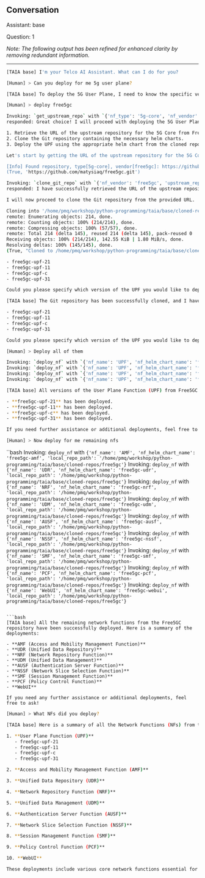 ## Conversation

Assistant: base

Question: 1

*Note: The following output has been refined for enhanced clarity by removing redundant information.*

---

```bash
[TAIA base] I'm your Telco AI Assistant. What can I do for you?
```

```bash
[Human] > Can you deploy for me 5g user plane?
```

```bash
[TAIA base] To deploy the 5G User Plane, I need to know the specific vendor for the Network Function (NF). The available vendors are OAI, Nokia, and Free5GC. Could you please specify which vendor's User Plane Function (UPF) you would like to deploy?
```

```bash
[Human] > deploy free5gc
```

```bash
Invoking: `get_upstream_repo` with `{'nf_type': '5g-core', 'nf_vendor': 'free5gc'}`
responded: Great choice! I will proceed with deploying the 5G User Plane Function (UPF) from Free5GC. Here are the steps I will follow:

1. Retrieve the URL of the upstream repository for the 5G Core from Free5GC.
2. Clone the Git repository containing the necessary helm charts.
3. Deploy the UPF using the appropriate helm chart from the cloned repository.

Let's start by getting the URL of the upstream repository for the 5G Core from Free5GC.

[Info] Found repository, type[5g-core], vendor[free5gc]: https://github.com/matysiaq/free5gc.git
(True, 'https://github.com/matysiaq/free5gc.git')
```

```bash
Invoking: `clone_git_repo` with `{'nf_vendor': 'free5gc', 'upstream_repo': 'https://github.com/matysiaq/free5gc.git'}`
responded: I have successfully retrieved the URL of the upstream repository for the 5G Core from Free5GC. The next step is to clone this repository.

I will now proceed to clone the Git repository from the provided URL.

Cloning into '/home/pmq/workshop/python-programming/taia/base/cloned-repos/free5gc'...
remote: Enumerating objects: 214, done.
remote: Counting objects: 100% (214/214), done.
remote: Compressing objects: 100% (57/57), done.
remote: Total 214 (delta 145), reused 214 (delta 145), pack-reused 0
Receiving objects: 100% (214/214), 142.55 KiB | 1.80 MiB/s, done.
Resolving deltas: 100% (145/145), done.
(True, "Cloned to /home/pmq/workshop/python-programming/taia/base/cloned-repos/free5gc. Found possible NF helm charts: ['free5gc-upf-21', 'free5gc-amf', '.git', 'free5gc-udr', 'free5gc-nrf', 'free5gc-udm', 'free5gc-ausf', 'free5gc-upf-11', 'free5gc-upf-c', 'free5gc-nssf', 'free5gc-upf-31', 'free5gc-smf', 'free5gc-pcf', 'free5gc-webui']")The Git repository has been successfully cloned, and I have located the helm charts for various network functions. For the User Plane Function (UPF), there are multiple versions available. Here are the options:

- free5gc-upf-21
- free5gc-upf-11
- free5gc-upf-c
- free5gc-upf-31

Could you please specify which version of the UPF you would like to deploy?
```

```bash
[TAIA base] The Git repository has been successfully cloned, and I have located the helm charts for various network functions. For the User Plane Function (UPF), there are multiple versions available. Here are the options:

- free5gc-upf-21
- free5gc-upf-11
- free5gc-upf-c
- free5gc-upf-31

Could you please specify which version of the UPF you would like to deploy?
```

```bash
[Human] > Deploy all of them
```

```bash
Invoking: `deploy_nf` with `{'nf_name': 'UPF', 'nf_helm_chart_name': 'free5gc-upf-21', 'local_repo_path': '/home/pmq/workshop/python-programming/taia/base/cloned-repos/free5gc'}`
Invoking: `deploy_nf` with `{'nf_name': 'UPF', 'nf_helm_chart_name': 'free5gc-upf-11', 'local_repo_path': '/home/pmq/workshop/python-programming/taia/base/cloned-repos/free5gc'}`
Invoking: `deploy_nf` with `{'nf_name': 'UPF', 'nf_helm_chart_name': 'free5gc-upf-c', 'local_repo_path': '/home/pmq/workshop/python-programming/taia/base/cloned-repos/free5gc'}`
Invoking: `deploy_nf` with `{'nf_name': 'UPF', 'nf_helm_chart_name': 'free5gc-upf-31', 'local_repo_path': '/home/pmq/workshop/python-programming/taia/base/cloned-repos/free5gc'}`
```

```bash
[TAIA base] All versions of the User Plane Function (UPF) from Free5GC have been successfully deployed. Here are the details:

- **free5gc-upf-21** has been deployed.
- **free5gc-upf-11** has been deployed.
- **free5gc-upf-c** has been deployed.
- **free5gc-upf-31** has been deployed.

If you need further assistance or additional deployments, feel free to ask!
```

```bash
[Human] > Now deploy for me remaining nfs
```

``bash
Invoking: `deploy_nf` with `{'nf_name': 'AMF', 'nf_helm_chart_name': 'free5gc-amf', 'local_repo_path': '/home/pmq/workshop/python-programming/taia/base/cloned-repos/free5gc'}`
Invoking: `deploy_nf` with `{'nf_name': 'UDR', 'nf_helm_chart_name': 'free5gc-udr', 'local_repo_path': '/home/pmq/workshop/python-programming/taia/base/cloned-repos/free5gc'}`
Invoking: `deploy_nf` with `{'nf_name': 'NRF', 'nf_helm_chart_name': 'free5gc-nrf', 'local_repo_path': '/home/pmq/workshop/python-programming/taia/base/cloned-repos/free5gc'}`
Invoking: `deploy_nf` with `{'nf_name': 'UDM', 'nf_helm_chart_name': 'free5gc-udm', 'local_repo_path': '/home/pmq/workshop/python-programming/taia/base/cloned-repos/free5gc'}`
Invoking: `deploy_nf` with `{'nf_name': 'AUSF', 'nf_helm_chart_name': 'free5gc-ausf', 'local_repo_path': '/home/pmq/workshop/python-programming/taia/base/cloned-repos/free5gc'}`
Invoking: `deploy_nf` with `{'nf_name': 'NSSF', 'nf_helm_chart_name': 'free5gc-nssf', 'local_repo_path': '/home/pmq/workshop/python-programming/taia/base/cloned-repos/free5gc'}`
Invoking: `deploy_nf` with `{'nf_name': 'SMF', 'nf_helm_chart_name': 'free5gc-smf', 'local_repo_path': '/home/pmq/workshop/python-programming/taia/base/cloned-repos/free5gc'}`
Invoking: `deploy_nf` with `{'nf_name': 'PCF', 'nf_helm_chart_name': 'free5gc-pcf', 'local_repo_path': '/home/pmq/workshop/python-programming/taia/base/cloned-repos/free5gc'}`
Invoking: `deploy_nf` with `{'nf_name': 'WebUI', 'nf_helm_chart_name': 'free5gc-webui', 'local_repo_path': '/home/pmq/workshop/python-programming/taia/base/cloned-repos/free5gc'}`
```

```bash
[TAIA base] All the remaining network functions from the Free5GC repository have been successfully deployed. Here is a summary of the deployments:

- **AMF (Access and Mobility Management Function)**
- **UDR (Unified Data Repository)**
- **NRF (Network Repository Function)**
- **UDM (Unified Data Management)**
- **AUSF (Authentication Server Function)**
- **NSSF (Network Slice Selection Function)**
- **SMF (Session Management Function)**
- **PCF (Policy Control Function)**
- **WebUI**

If you need any further assistance or additional deployments, feel free to ask!
```

```bash
[Human] > What NFs did you deploy?
```

```bash
[TAIA base] Here is a summary of all the Network Functions (NFs) from the Free5GC repository that have been deployed:

1. **User Plane Function (UPF)**
   - free5gc-upf-21
   - free5gc-upf-11
   - free5gc-upf-c
   - free5gc-upf-31

2. **Access and Mobility Management Function (AMF)**

3. **Unified Data Repository (UDR)**

4. **Network Repository Function (NRF)**

5. **Unified Data Management (UDM)**

6. **Authentication Server Function (AUSF)**

7. **Network Slice Selection Function (NSSF)**

8. **Session Management Function (SMF)**

9. **Policy Control Function (PCF)**

10. **WebUI**

These deployments include various core network functions essential for the operation of a 5G network, covering both control plane and user plane components. If you need more details or further assistance, feel free to ask!
```